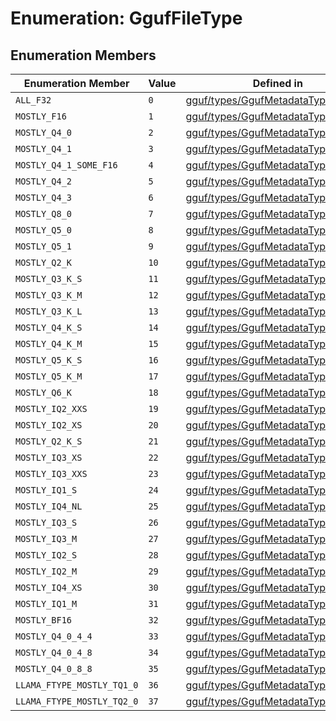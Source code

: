 # Enumeration: GgufFileType

## Enumeration Members

| Enumeration Member | Value | Defined in |
| ------ | ------ | ------ |
| `ALL_F32` | `0` | [gguf/types/GgufMetadataTypes.ts:81](https://github.com/withcatai/node-llama-cpp/blob/6405ee945e792651123189aae2612212095765b6/src/gguf/types/GgufMetadataTypes.ts#L81) |
| `MOSTLY_F16` | `1` | [gguf/types/GgufMetadataTypes.ts:82](https://github.com/withcatai/node-llama-cpp/blob/6405ee945e792651123189aae2612212095765b6/src/gguf/types/GgufMetadataTypes.ts#L82) |
| `MOSTLY_Q4_0` | `2` | [gguf/types/GgufMetadataTypes.ts:83](https://github.com/withcatai/node-llama-cpp/blob/6405ee945e792651123189aae2612212095765b6/src/gguf/types/GgufMetadataTypes.ts#L83) |
| `MOSTLY_Q4_1` | `3` | [gguf/types/GgufMetadataTypes.ts:84](https://github.com/withcatai/node-llama-cpp/blob/6405ee945e792651123189aae2612212095765b6/src/gguf/types/GgufMetadataTypes.ts#L84) |
| `MOSTLY_Q4_1_SOME_F16` | `4` | [gguf/types/GgufMetadataTypes.ts:85](https://github.com/withcatai/node-llama-cpp/blob/6405ee945e792651123189aae2612212095765b6/src/gguf/types/GgufMetadataTypes.ts#L85) |
| `MOSTLY_Q4_2` | `5` | [gguf/types/GgufMetadataTypes.ts:86](https://github.com/withcatai/node-llama-cpp/blob/6405ee945e792651123189aae2612212095765b6/src/gguf/types/GgufMetadataTypes.ts#L86) |
| `MOSTLY_Q4_3` | `6` | [gguf/types/GgufMetadataTypes.ts:87](https://github.com/withcatai/node-llama-cpp/blob/6405ee945e792651123189aae2612212095765b6/src/gguf/types/GgufMetadataTypes.ts#L87) |
| `MOSTLY_Q8_0` | `7` | [gguf/types/GgufMetadataTypes.ts:88](https://github.com/withcatai/node-llama-cpp/blob/6405ee945e792651123189aae2612212095765b6/src/gguf/types/GgufMetadataTypes.ts#L88) |
| `MOSTLY_Q5_0` | `8` | [gguf/types/GgufMetadataTypes.ts:89](https://github.com/withcatai/node-llama-cpp/blob/6405ee945e792651123189aae2612212095765b6/src/gguf/types/GgufMetadataTypes.ts#L89) |
| `MOSTLY_Q5_1` | `9` | [gguf/types/GgufMetadataTypes.ts:90](https://github.com/withcatai/node-llama-cpp/blob/6405ee945e792651123189aae2612212095765b6/src/gguf/types/GgufMetadataTypes.ts#L90) |
| `MOSTLY_Q2_K` | `10` | [gguf/types/GgufMetadataTypes.ts:91](https://github.com/withcatai/node-llama-cpp/blob/6405ee945e792651123189aae2612212095765b6/src/gguf/types/GgufMetadataTypes.ts#L91) |
| `MOSTLY_Q3_K_S` | `11` | [gguf/types/GgufMetadataTypes.ts:92](https://github.com/withcatai/node-llama-cpp/blob/6405ee945e792651123189aae2612212095765b6/src/gguf/types/GgufMetadataTypes.ts#L92) |
| `MOSTLY_Q3_K_M` | `12` | [gguf/types/GgufMetadataTypes.ts:93](https://github.com/withcatai/node-llama-cpp/blob/6405ee945e792651123189aae2612212095765b6/src/gguf/types/GgufMetadataTypes.ts#L93) |
| `MOSTLY_Q3_K_L` | `13` | [gguf/types/GgufMetadataTypes.ts:94](https://github.com/withcatai/node-llama-cpp/blob/6405ee945e792651123189aae2612212095765b6/src/gguf/types/GgufMetadataTypes.ts#L94) |
| `MOSTLY_Q4_K_S` | `14` | [gguf/types/GgufMetadataTypes.ts:95](https://github.com/withcatai/node-llama-cpp/blob/6405ee945e792651123189aae2612212095765b6/src/gguf/types/GgufMetadataTypes.ts#L95) |
| `MOSTLY_Q4_K_M` | `15` | [gguf/types/GgufMetadataTypes.ts:96](https://github.com/withcatai/node-llama-cpp/blob/6405ee945e792651123189aae2612212095765b6/src/gguf/types/GgufMetadataTypes.ts#L96) |
| `MOSTLY_Q5_K_S` | `16` | [gguf/types/GgufMetadataTypes.ts:97](https://github.com/withcatai/node-llama-cpp/blob/6405ee945e792651123189aae2612212095765b6/src/gguf/types/GgufMetadataTypes.ts#L97) |
| `MOSTLY_Q5_K_M` | `17` | [gguf/types/GgufMetadataTypes.ts:98](https://github.com/withcatai/node-llama-cpp/blob/6405ee945e792651123189aae2612212095765b6/src/gguf/types/GgufMetadataTypes.ts#L98) |
| `MOSTLY_Q6_K` | `18` | [gguf/types/GgufMetadataTypes.ts:99](https://github.com/withcatai/node-llama-cpp/blob/6405ee945e792651123189aae2612212095765b6/src/gguf/types/GgufMetadataTypes.ts#L99) |
| `MOSTLY_IQ2_XXS` | `19` | [gguf/types/GgufMetadataTypes.ts:100](https://github.com/withcatai/node-llama-cpp/blob/6405ee945e792651123189aae2612212095765b6/src/gguf/types/GgufMetadataTypes.ts#L100) |
| `MOSTLY_IQ2_XS` | `20` | [gguf/types/GgufMetadataTypes.ts:101](https://github.com/withcatai/node-llama-cpp/blob/6405ee945e792651123189aae2612212095765b6/src/gguf/types/GgufMetadataTypes.ts#L101) |
| `MOSTLY_Q2_K_S` | `21` | [gguf/types/GgufMetadataTypes.ts:102](https://github.com/withcatai/node-llama-cpp/blob/6405ee945e792651123189aae2612212095765b6/src/gguf/types/GgufMetadataTypes.ts#L102) |
| `MOSTLY_IQ3_XS` | `22` | [gguf/types/GgufMetadataTypes.ts:103](https://github.com/withcatai/node-llama-cpp/blob/6405ee945e792651123189aae2612212095765b6/src/gguf/types/GgufMetadataTypes.ts#L103) |
| `MOSTLY_IQ3_XXS` | `23` | [gguf/types/GgufMetadataTypes.ts:104](https://github.com/withcatai/node-llama-cpp/blob/6405ee945e792651123189aae2612212095765b6/src/gguf/types/GgufMetadataTypes.ts#L104) |
| `MOSTLY_IQ1_S` | `24` | [gguf/types/GgufMetadataTypes.ts:105](https://github.com/withcatai/node-llama-cpp/blob/6405ee945e792651123189aae2612212095765b6/src/gguf/types/GgufMetadataTypes.ts#L105) |
| `MOSTLY_IQ4_NL` | `25` | [gguf/types/GgufMetadataTypes.ts:106](https://github.com/withcatai/node-llama-cpp/blob/6405ee945e792651123189aae2612212095765b6/src/gguf/types/GgufMetadataTypes.ts#L106) |
| `MOSTLY_IQ3_S` | `26` | [gguf/types/GgufMetadataTypes.ts:107](https://github.com/withcatai/node-llama-cpp/blob/6405ee945e792651123189aae2612212095765b6/src/gguf/types/GgufMetadataTypes.ts#L107) |
| `MOSTLY_IQ3_M` | `27` | [gguf/types/GgufMetadataTypes.ts:108](https://github.com/withcatai/node-llama-cpp/blob/6405ee945e792651123189aae2612212095765b6/src/gguf/types/GgufMetadataTypes.ts#L108) |
| `MOSTLY_IQ2_S` | `28` | [gguf/types/GgufMetadataTypes.ts:109](https://github.com/withcatai/node-llama-cpp/blob/6405ee945e792651123189aae2612212095765b6/src/gguf/types/GgufMetadataTypes.ts#L109) |
| `MOSTLY_IQ2_M` | `29` | [gguf/types/GgufMetadataTypes.ts:110](https://github.com/withcatai/node-llama-cpp/blob/6405ee945e792651123189aae2612212095765b6/src/gguf/types/GgufMetadataTypes.ts#L110) |
| `MOSTLY_IQ4_XS` | `30` | [gguf/types/GgufMetadataTypes.ts:111](https://github.com/withcatai/node-llama-cpp/blob/6405ee945e792651123189aae2612212095765b6/src/gguf/types/GgufMetadataTypes.ts#L111) |
| `MOSTLY_IQ1_M` | `31` | [gguf/types/GgufMetadataTypes.ts:112](https://github.com/withcatai/node-llama-cpp/blob/6405ee945e792651123189aae2612212095765b6/src/gguf/types/GgufMetadataTypes.ts#L112) |
| `MOSTLY_BF16` | `32` | [gguf/types/GgufMetadataTypes.ts:113](https://github.com/withcatai/node-llama-cpp/blob/6405ee945e792651123189aae2612212095765b6/src/gguf/types/GgufMetadataTypes.ts#L113) |
| `MOSTLY_Q4_0_4_4` | `33` | [gguf/types/GgufMetadataTypes.ts:114](https://github.com/withcatai/node-llama-cpp/blob/6405ee945e792651123189aae2612212095765b6/src/gguf/types/GgufMetadataTypes.ts#L114) |
| `MOSTLY_Q4_0_4_8` | `34` | [gguf/types/GgufMetadataTypes.ts:115](https://github.com/withcatai/node-llama-cpp/blob/6405ee945e792651123189aae2612212095765b6/src/gguf/types/GgufMetadataTypes.ts#L115) |
| `MOSTLY_Q4_0_8_8` | `35` | [gguf/types/GgufMetadataTypes.ts:116](https://github.com/withcatai/node-llama-cpp/blob/6405ee945e792651123189aae2612212095765b6/src/gguf/types/GgufMetadataTypes.ts#L116) |
| `LLAMA_FTYPE_MOSTLY_TQ1_0` | `36` | [gguf/types/GgufMetadataTypes.ts:117](https://github.com/withcatai/node-llama-cpp/blob/6405ee945e792651123189aae2612212095765b6/src/gguf/types/GgufMetadataTypes.ts#L117) |
| `LLAMA_FTYPE_MOSTLY_TQ2_0` | `37` | [gguf/types/GgufMetadataTypes.ts:118](https://github.com/withcatai/node-llama-cpp/blob/6405ee945e792651123189aae2612212095765b6/src/gguf/types/GgufMetadataTypes.ts#L118) |

